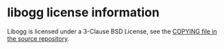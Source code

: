 # libogg license information
Libogg is licensed under a 3-Clause BSD License, see the
[COPYING file in the source repository](https://github.com/xiph/ogg/blob/master/COPYING).
